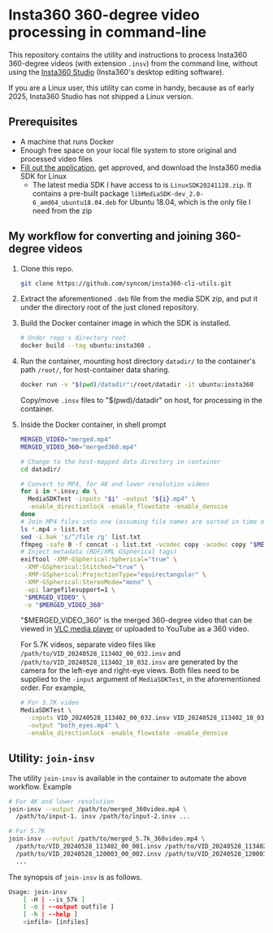 # Insta360 360-degree video processing in command-line

This repository contains the utility and instructions to process
Insta360 360-degree videos (with extension `.insv`) from the command line,
without using the [Insta360
Studio](https://www.insta360.com/download/insta360-x3) (Insta360's desktop
editing software).

If you are a Linux user, this utility can come in handy, because as of early
2025, Insta360 Studio has not shipped a Linux version.  

## Prerequisites

- A machine that runs Docker
- Enough free space on your local file system to store original and processed
  video files
- [Fill out the application](https://www.insta360.com/sdk/home), get approved,
  and download the Insta360 media SDK for Linux
  - The latest media SDK I have access to is `LinuxSDK20241128.zip`. It contains
    a pre-built package `libMediaSDK-dev_2.0-6_amd64_ubuntu18.04.deb` for Ubuntu
    18.04, which is the only file I need from the zip

## My workflow for converting and joining 360-degree videos

1. Clone this repo.

   ```bash
   git clone https://github.com/syncom/insta360-cli-utils.git
   ```

2. Extract the aforementioned `.deb` file from the media SDK zip, and put it
   under the directory root of the just cloned repository.

3. Build the Docker container image in which the SDK is installed.

   ```bash
   # Under repo's directory root
   docker build --tag ubuntu:insta360 .
   ```

4. Run the container, mounting host directory `datadir/` to the container's path
   `/root/`, for host-container data sharing.

   ```bash
   docker run -v "$(pwd)/datadir":/root/datadir -it ubuntu:insta360
   ```

   Copy/move `.insv` files to "$(pwd)/datadir" on host, for processing in the
   container.

5. Inside the Docker container, in shell prompt

   ```bash
   MERGED_VIDEO="merged.mp4"
   MERGED_VIDEO_360="merged360.mp4"

   # Change to the host-mapped data directory in container
   cd datadir/

   # Convert to MP4, for 4K and lower resolution videos
   for i in *.insv; do \
     MediaSDKTest -inputs "$i" -output "${i}.mp4" \
     -enable_directionlock -enable_flowstate -enable_denoise
   done
   # Join MP4 files into one (assuming file names are sorted in time order)
   ls *.mp4 > list.txt
   sed -i.bak 's/^/file /g' list.txt
   ffmpeg -safe 0 -f concat -i list.txt -vcodec copy -acodec copy "$MERGED_VIDEO"
   # Inject metadata (RDF/XML GSpherical tags)
   exiftool -XMP-GSpherical:Spherical="true" \
    -XMP-GSpherical:Stitched="true" \
    -XMP-GSpherical:ProjectionType="equirectangular" \
    -XMP-GSpherical:StereoMode="mono" \
    -api largefilesupport=1 \
    "$MERGED_VIDEO" \
    -o "$MERGED_VIDEO_360"
   ```

   "$MERGED_VIDEO_360" is the merged 360-degree video that can be viewed in [VLC
   media player](https://www.videolan.org/) or uploaded to YouTube as a 360
   video.

   For 5.7K videos, separate video files like
   `/path/to/VID_20240528_113402_00_032.insv` and
   `/path/to/VID_20240528_113402_10_032.insv` are generated by the camera for
   the left-eye and right-eye views. Both files need to be supplied to the
   `-input` argument of `MediaSDKTest`, in the aforementioned order. For
   example,

   ```bash
   # For 5.7K video
   MediaSDKTest \
     -inputs VID_20240528_113402_00_032.insv VID_20240528_113402_10_032.insv \
     -output "both_eyes.mp4" \
     -enable_directionlock -enable_flowstate -enable_denoise
   ```

## Utility: `join-insv`

The utility `join-insv` is available in the container to automate the above
workflow. Example

```bash
# For 4K and lower resolution
join-insv --output /path/to/merged_360video.mp4 \
  /path/to/input-1. insv /path/to/input-2.insv ...

# For 5.7K
join-insv --output /path/to/merged_5.7k_360video.mp4 \
  /path/to/VID_20240528_113402_00_001.insv /path/to/VID_20240528_113402_10_001.insv \
  /path/to/VID_20240528_120003_00_002.insv /path/to/VID_20240528_120003_10_002.insv \
  ...
```

The synopsis of `join-insv` is as follows.

```bash
Usage: join-insv
    [ -H | --is_57k ]
    [ -o | --output outfile ]
    [ -h | --help ]
    <infile> [infiles]
```

